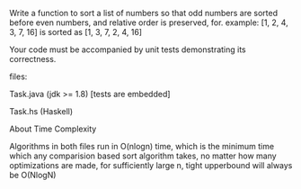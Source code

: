 Write a function to sort a list of numbers so that odd numbers are sorted before even numbers, and relative order is preserved, for. example: [1, 2, 4, 3, 7, 16] is sorted as [1, 3, 7, 2, 4, 16]

Your code must be accompanied by unit tests demonstrating its correctness.

files: 

Task.java (jdk >= 1.8) [tests are embedded]

Task.hs (Haskell)

About Time Complexity
  
Algorithms in both files run in O(nlogn) time, which is the minimum time which any comparision based sort algorithm takes, no matter how many optimizations are made, for sufficiently large n, tight upperbound will always be O(NlogN) 
